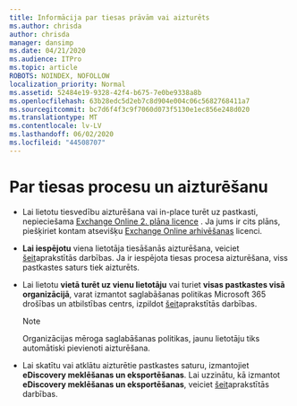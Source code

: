 ```yaml
---
title: Informācija par tiesas prāvām vai aizturēts
ms.author: chrisda
author: chrisda
manager: dansimp
ms.date: 04/21/2020
ms.audience: ITPro
ms.topic: article
ROBOTS: NOINDEX, NOFOLLOW
localization_priority: Normal
ms.assetid: 52484e19-9328-42f4-b675-7e0be9338a8b
ms.openlocfilehash: 63b28edc5d2eb7c8d904e004c06c5682768411a7
ms.sourcegitcommit: bc7d6f4f3c9f7060d073f5130e1ec856e248d020
ms.translationtype: MT
ms.contentlocale: lv-LV
ms.lasthandoff: 06/02/2020
ms.locfileid: "44508707"
---
```

# <a name="about-litigation-holds-and-in-place-holds"></a>Par tiesas procesu un aizturēšanu

- Lai lietotu tiesvedību aizturēšana vai in-place turēt uz pastkasti, nepieciešama [Exchange Online 2. plāna licence](https://docs.microsoft.com/office365/servicedescriptions/office-365-platform-service-description/office-365-plan-options) . Ja jums ir cits plāns, piešķiriet kontam atsevišķu [Exchange Online arhivēšanas](https://docs.microsoft.com/office365/servicedescriptions/exchange-online-archiving-service-description/exchange-online-archiving-service-description) licenci. 
    
- **Lai iespējotu** viena lietotāja tiesāšanās aizturēšana, veiciet [šeit](https://docs.microsoft.com/office365/SecurityCompliance/place-a-mailbox-on-litigation-hold)aprakstītās darbības. Ja ir iespējota tiesas procesa aizturēšana, viss pastkastes saturs tiek aizturēts.
    
- Lai lietotu **vietā turēt uz vienu lietotāju** vai turiet **visas pastkastes visā organizācijā**, varat izmantot saglabāšanas politikas Microsoft 365 drošības un atbilstības centrs, izpildot [šeit]( https://docs.microsoft.com/microsoft-365/compliance/retention-policies)aprakstītās darbības.
    
    > [!NOTE]
    > Organizācijas mēroga saglabāšanas politikas, jaunu lietotāju tiks automātiski pievienoti aizturēšana. 
  
- Lai skatītu vai atklātu aizturētie pastkastes saturu, izmantojiet **eDiscovery meklēšanas un eksportēšanas**. Lai uzzinātu, kā izmantot **eDiscovery meklēšanas un eksportēšanas**, veiciet [šeit](https://docs.microsoft.com/microsoft-365/compliance/export-search-results)aprakstītās darbības.
    

